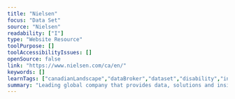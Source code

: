 ```yaml
---
title: "Nielsen"
focus: "Data Set"
source: "Nielsen"
readability: ["I"]
type: "Website Resource"
toolPurpose: []
toolAccessibilityIssues: []
openSource: false
link: "https://www.nielsen.com/ca/en/"
keywords: []
learnTags: ["canadianLandscape","dataBroker","dataset","disability","inclusivePractice","smallData"]
summary: "Leading global company that provides data, solutions and insights for decision-making for manufacturers and retailers. "
---
```



